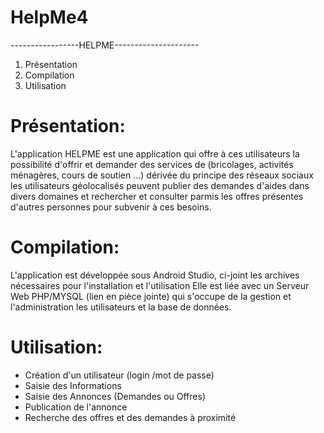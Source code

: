 # HelpMe4

-----------------HELPME---------------------

1. Présentation
2. Compilation
3. Utilisation



Présentation:
===========================

L'application HELPME est une application qui offre à ces utilisateurs la possibilité d'offrir et demander des
services de (bricolages, activités ménagères, cours de soutien ...) dérivée du principe des réseaux sociaux
les utilisateurs géolocalisés peuvent publier des demandes d'aides dans divers domaines et rechercher et consulter 
parmis les offres présentes d'autres personnes pour subvenir à ces besoins.

Compilation:
===========================

L'application est développée sous Android Studio, ci-joint les archives nécessaires pour l'installation et l'utilisation
Elle est liée avec un Serveur Web PHP/MYSQL (lien en pièce jointe) qui s'occupe de la gestion et l'administration les utilisateurs
et la base de données.

Utilisation:
===========================

- Création d'un utilisateur (login /mot de passe)
- Saisie des Informations
- Saisie des Annonces (Demandes ou Offres)
- Publication de l'annonce
- Recherche des offres et des demandes à proximité



